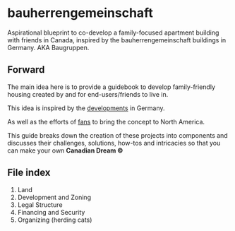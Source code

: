 # bauherrengemeinschaft
Aspirational blueprint to co-develop a family-focused apartment building with friends in Canada, inspired by the bauherrengemeinschaft buildings in Germany. AKA Baugruppen.

## Forward
The main idea here is to provide a guidebook to develop family-friendly housing created by and for end-users/friends to live in. 

This idea is inspired by the [developments](https://de.wikipedia.org/wiki/Bauherrengemeinschaft) in Germany.

As well as the efforts of [fans](https://www.larchlab.com/baugruppen/) to bring the concept to North America.

This guide breaks down the creation of these projects into components and discusses their challenges, solutions, how-tos and intricacies so that you can make your own __Canadian Dream ©__

## File index

1. Land
2. Development and Zoning
3. Legal Structure
4. Financing and Security
5. Organizing (herding cats)



